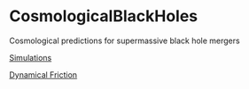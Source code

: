 # CosmologicalBlackHoles
Cosmological predictions for supermassive black hole mergers

[Simulations](http://nbviewer.ipython.org/github/sbustamante/CosmologicalBlackHoles/blob/master/Codes/analysis.ipynb)

[Dynamical Friction](http://nbviewer.ipython.org/github/sbustamante/CosmologicalBlackHoles/blob/master/Codes/dynamical_friction.ipynb)
